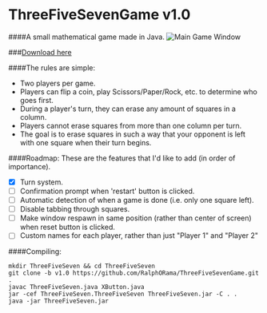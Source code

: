 # ThreeFiveSevenGame v1.0   
####A small mathematical game made in Java.
![Main Game Window](http://i.imgur.com/C18on2b.png)

###[Download here](https://github.com/RalphORama/ThreeFiveSevenGame/releases/tag/v1.0)

####The rules are simple:
- Two players per game.
- Players can flip a coin, play Scissors/Paper/Rock, etc. to determine who goes first.
- During a player's turn, they can erase any amount of squares in a column.
- Players cannot erase squares from more than one column per turn.
- The goal is to erase squares in such a way that your opponent is left with one square when their turn begins.

####Roadmap:
These are the features that I'd like to add (in order of importance).

- [x] Turn system.
- [ ] Confirmation prompt when 'restart' button is clicked.
- [ ] Automatic detection of when a game is done (i.e. only one square left).
- [ ] Disable tabbing through squares.
- [ ] Make window respawn in same position (rather than center of screen) when reset button is clicked.
- [ ] Custom names for each player, rather than just "Player 1" and "Player 2"

####Compiling:
```
mkdir ThreeFiveSeven && cd ThreeFiveSeven
git clone -b v1.0 https://github.com/RalphORama/ThreeFiveSevenGame.git .
javac ThreeFiveSeven.java XButton.java
jar -cef ThreeFiveSeven.ThreeFiveSeven ThreeFiveSeven.jar -C . .
java -jar ThreeFiveSeven.jar
```
